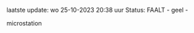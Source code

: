 laatste update: 
wo 25-10-2023 20:38   uur 
Status: FAALT - geel - 
<div class="service Y">microstation</div>
